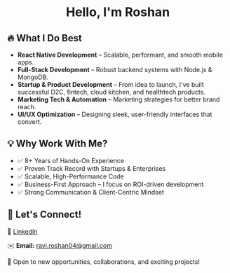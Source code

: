 
<h1 align="center">Hello, I'm Roshan</h1>
    <h2>🔥 What I Do Best</h2>
    <ul>
        <li><strong>React Native Development</strong> – Scalable, performant, and smooth mobile apps.</li>
        <li><strong>Full-Stack Development</strong> – Robust backend systems with Node.js & MongoDB.</li>
        <li><strong>Startup & Product Development</strong> – From idea to launch, I've built successful D2C, fintech, cloud kitchen, and healthtech products.</li>
        <li><strong>Marketing Tech & Automation</strong> – Marketing strategies for better brand reach.</li>
        <li><strong>UI/UX Optimization</strong> – Designing sleek, user-friendly interfaces that convert.</li>
    </ul>
    <h2>💡 Why Work With Me?</h2>
    <ul>
        <li>✅ 8+ Years of Hands-On Experience</li>
        <li>✅ Proven Track Record with Startups & Enterprises</li>
        <li>✅ Scalable, High-Performance Code</li>
        <li>✅ Business-First Approach – I focus on ROI-driven development</li>
        <li>✅ Strong Communication & Client-Centric Mindset</li>
    </ul>
    <h2>📩 Let's Connect!</h2>
    <p>💼 <a href="https://www.linkedin.com/in/roshansingh21">LinkedIn</a></p>
    <p>✉️ <strong>Email:</strong> <a href="mailto:ravi.roshan04@gmail.com">ravi.roshan04@gmail.com</a></p>
    <p>🚀 Open to new opportunities, collaborations, and exciting projects!</p>
